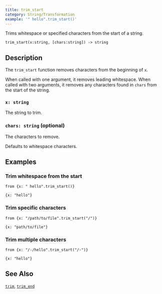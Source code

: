 ```yaml
---
title: trim_start
category: String/Transformation
example: '" hello".trim_start()'
---
```


Trims whitespace or specified characters from the start of a string.

```tql
trim_start(x:string, [chars:string]) -> string
```

## Description

The `trim_start` function removes characters from the beginning of `x`.

When called with one argument, it removes leading whitespace.
When called with two arguments, it removes any characters found in `chars` from
the start of the string.

### `x: string`

The string to trim.

### `chars: string` (optional)

The characters to remove.

Defaults to whitespace characters.

## Examples

### Trim whitespace from the start

```tql
from {x: " hello".trim_start()}
```

```tql
{x: "hello"}
```

### Trim specific characters

```tql
from {x: "/path/to/file".trim_start("/")}
```

```tql
{x: "path/to/file"}
```

### Trim multiple characters

```tql
from {x: "/-/hello".trim_start("/-")}
```

```tql
{x: "hello"}
```

## See Also

[`trim`](/reference/functions/trim),
[`trim_end`](/reference/functions/trim_end)
